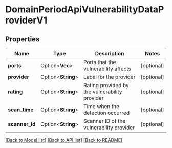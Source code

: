 # DomainPeriodApiVulnerabilityDataProviderV1

## Properties

Name | Type | Description | Notes
------------ | ------------- | ------------- | -------------
**ports** | Option<**Vec<i32>**> | Ports that the vulnerability affects | [optional]
**provider** | Option<**String**> | Label for the provider | [optional]
**rating** | Option<**String**> | Rating provided by the vulnerability provider | [optional]
**scan_time** | Option<**String**> | Time when the detection occurred | [optional]
**scanner_id** | Option<**String**> | Scanner ID of the vulnerability provider | [optional]

[[Back to Model list]](./README.md#documentation-for-models) [[Back to API list]](./README.md#documentation-for-api-endpoints) [[Back to README]](../README.md)
